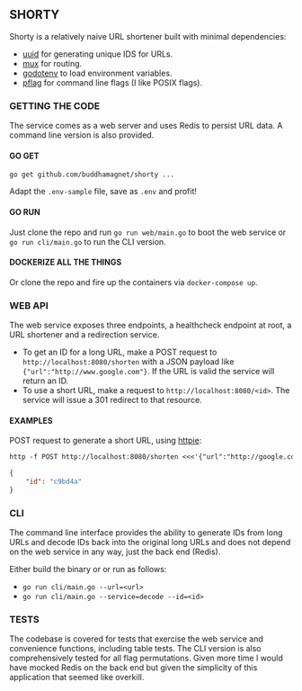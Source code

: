## SHORTY

Shorty is a relatively naive URL shortener built with
minimal dependencies:

* [uuid](https://github.com/google/uuid) for generating unique IDS for URLs.
* [mux](https://github.com/gorilla/mux) for routing.
* [godotenv](https://github.com/joho/godotenv) to load environment variables.
* [pflag](https://github.com/spf13/pflag) for command line flags (I like POSIX flags).

### GETTING THE CODE

The service comes as a web server and uses Redis to persist URL data. A command line
version is also provided.

#### GO GET

```go get github.com/buddhamagnet/shorty ...```

Adapt the ```.env-sample``` file, save as ```.env``` and profit!

#### GO RUN

Just clone the repo and run ```go run web/main.go``` to boot the web service or ```go run cli/main.go``` to run the CLI version.

#### DOCKERIZE ALL THE THINGS

Or clone the repo and fire up the containers via ```docker-compose up```.

###  WEB API

The web service exposes three endpoints, a healthcheck endpoint at root, a URL shortener and a redirection service. 

* To get an ID for a long URL, make a POST request to ```http://localhost:8080/shorten``` with a JSON payload like ```{"url":"http://www.google.com"}```. If the URL is valid the service will return an ID.
* To use a short URL, make a request to ```http://localhost:8080/<id>```. The service will issue a 301 redirect to that resource.

#### EXAMPLES

POST request to generate a short URL, using [httpie](https://httpie.org/):

```txt
http -f POST http://localhost:8080/shorten <<<'{"url":"http://google.com"}'
```

```json
{
    "id": "c9bd4a"
}
```

### CLI

The command line interface provides the ability to generate IDs from long URLs and
decode IDs back into the original long URLs and does not depend on the web service in any way, just the back end (Redis).

Either build the binary or or run as follows:

* ```go run cli/main.go --url=<url>```
* ```go run cli/main.go --service=decode --id=<id>```

### TESTS

The codebase is covered for tests that exercise the web service and convenience functions, including table tests. The CLI version is also comprehensively tested for all flag permutations. Given more time I would have mocked Redis on the back end but given the simplicity of this application that seemed like overkill.
